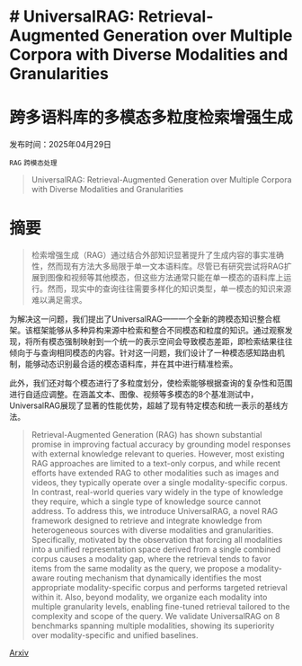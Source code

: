 # # UniversalRAG: Retrieval-Augmented Generation over Multiple Corpora with Diverse Modalities and Granularities
# 跨多语料库的多模态多粒度检索增强生成

发布时间：2025年04月29日

`RAG` `跨模态处理`

> UniversalRAG: Retrieval-Augmented Generation over Multiple Corpora with Diverse Modalities and Granularities

# 摘要

> 检索增强生成（RAG）通过结合外部知识显著提升了生成内容的事实准确性，然而现有方法大多局限于单一文本语料库。尽管已有研究尝试将RAG扩展到图像和视频等其他模态，但这些方法通常只能在单一模态的语料库上运行。然而，现实中的查询往往需要多样化的知识类型，单一模态的知识来源难以满足需求。

为解决这一问题，我们提出了UniversalRAG——一个全新的跨模态知识整合框架。该框架能够从多种异构来源中检索和整合不同模态和粒度的知识。通过观察发现，将所有模态强制映射到一个统一的表示空间会导致模态差距，即检索结果往往倾向于与查询相同模态的内容。针对这一问题，我们设计了一种模态感知路由机制，能够动态识别最合适的模态语料库，并在其中进行精准检索。

此外，我们还对每个模态进行了多粒度划分，使检索能够根据查询的复杂性和范围进行自适应调整。在涵盖文本、图像、视频等多模态的8个基准测试中，UniversalRAG展现了显著的性能优势，超越了现有特定模态和统一表示的基线方法。

> Retrieval-Augmented Generation (RAG) has shown substantial promise in improving factual accuracy by grounding model responses with external knowledge relevant to queries. However, most existing RAG approaches are limited to a text-only corpus, and while recent efforts have extended RAG to other modalities such as images and videos, they typically operate over a single modality-specific corpus. In contrast, real-world queries vary widely in the type of knowledge they require, which a single type of knowledge source cannot address. To address this, we introduce UniversalRAG, a novel RAG framework designed to retrieve and integrate knowledge from heterogeneous sources with diverse modalities and granularities. Specifically, motivated by the observation that forcing all modalities into a unified representation space derived from a single combined corpus causes a modality gap, where the retrieval tends to favor items from the same modality as the query, we propose a modality-aware routing mechanism that dynamically identifies the most appropriate modality-specific corpus and performs targeted retrieval within it. Also, beyond modality, we organize each modality into multiple granularity levels, enabling fine-tuned retrieval tailored to the complexity and scope of the query. We validate UniversalRAG on 8 benchmarks spanning multiple modalities, showing its superiority over modality-specific and unified baselines.

[Arxiv](https://arxiv.org/abs/2504.20734)